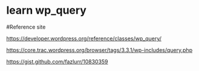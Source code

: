 # learn wp_query
#Reference site


https://developer.wordpress.org/reference/classes/wp_query/

https://core.trac.wordpress.org/browser/tags/3.3.1/wp-includes/query.php

https://gist.github.com/fazlurr/10830359

